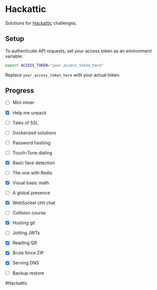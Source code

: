 # Hackattic

Solutions for [Hackattic](https://hackattic.com/challenges) challenges.

## Setup

To authenticate API requests, set your access token as an environment variable:

```sh
export ACCESS_TOKEN="your_access_token_here"
```

Replace `your_access_token_here` with your actual token.

## Progress

- [ ]  Mini miner
- [x]  Help me unpack
- [ ]  Tales of SSL
- [ ]  Dockerized solutions
- [ ]  Password hashing
- [ ]  Touch-Tone dialing
- [x]  Basic face detection
- [ ]  The one with Redis
- [x]  Visual basic math
- [ ]  A global presence
- [x]  WebSocket chit chat
- [ ]  Collision course
- [x]  Hosting git
- [ ]  Jotting JWTs
- [x]  Reading QR
- [x]  Brute force ZIP
- [x]  Serving DNS
- [ ]  Backup restore


#Hackattic 
